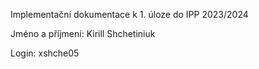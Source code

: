 Implementační dokumentace k 1. úloze do IPP 2023/2024

Jméno a příjmení: Kirill Shchetiniuk

Login: xshche05